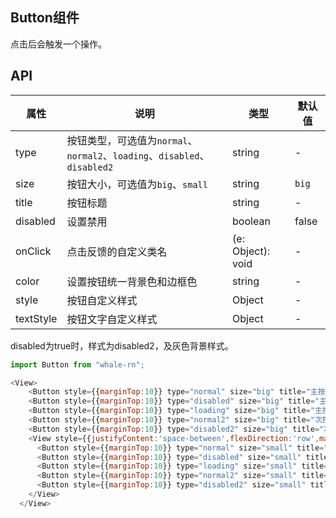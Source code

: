 ## Button组件
点击后会触发一个操作。

## API
属性 | 说明 | 类型 | 默认值
----|-----|------|------
| type    | 按钮类型，可选值为`normal`、`normal2`、`loading`、`disabled`、`disabled2` | string | - |
| size    | 按钮大小，可选值为`big`、`small` | string | `big`|
| title   | 按钮标题 | string | - |
| disabled| 设置禁用 | boolean | false | 
| onClick | 点击反馈的自定义类名 | (e: Object): void | - |
| color   | 设置按钮统一背景色和边框色 | string | - |
| style   | 按钮自定义样式 | Object | - |
| textStyle | 按钮文字自定义样式 | Object | - |

disabled为true时，样式为disabled2，及灰色背景样式。

```js
import Button from "whale-rn";

<View>
    <Button style={{marginTop:10}} type="normal" size="big" title="主按钮 Normal" />
    <Button style={{marginTop:10}} type="disabled" size="big" title="主按钮 Disabled" />
    <Button style={{marginTop:10}} type="loading" size="big" title="主按钮 Loading" />
    <Button style={{marginTop:10}} type="normal2" size="big" title="次按钮 Normal" />
    <Button style={{marginTop:10}} type="disabled2" size="big" title="次按钮 Disabled" />
    <View style={{justifyContent:'space-between',flexDirection:'row',marginTop:10,marginLeft:20,marginRight:20}}>
      <Button style={{marginTop:10}} type="normal" size="small" title="按钮" />
      <Button style={{marginTop:10}} type="disabled" size="small" title="按钮"/>
      <Button style={{marginTop:10}} type="loading" size="small" title="" />
      <Button style={{marginTop:10}} type="normal2" size="small" title="下载" />
      <Button style={{marginTop:10}} type="disabled2" size="small" title="下载" />
    </View>
  </View>

```